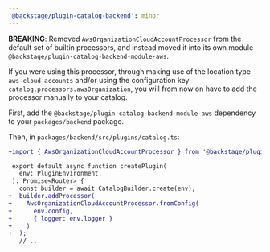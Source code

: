 ```yaml
---
'@backstage/plugin-catalog-backend': minor
---
```


**BREAKING**: Removed `AwsOrganizationCloudAccountProcessor` from the default
set of builtin processors, and instead moved it into its own module
`@backstage/plugin-catalog-backend-module-aws`.

If you were using this processor, through making use of the location type
`aws-cloud-accounts` and/or using the configuration key
`catalog.processors.awsOrganization`, you will from now on have to add the
processor manually to your catalog.

First, add the `@backstage/plugin-catalog-backend-module-aws` dependency to your
`packages/backend` package.

Then, in `packages/backend/src/plugins/catalog.ts`:

```diff
+import { AwsOrganizationCloudAccountProcessor } from '@backstage/plugin-catalog-backend-module-aws';

 export default async function createPlugin(
   env: PluginEnvironment,
 ): Promise<Router> {
   const builder = await CatalogBuilder.create(env);
+  builder.addProcessor(
+    AwsOrganizationCloudAccountProcessor.fromConfig(
+      env.config,
+      { logger: env.logger }
+    )
+  );
   // ...
```
